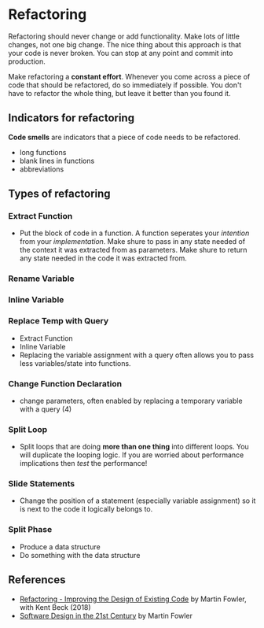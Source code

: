 # Refactoring

Refactoring should never change or add functionality. Make lots of little changes, not one big change.
The nice thing about this approach is that your code is never broken. You can stop at any point and commit into production.

Make refactoring a **constant effort**.
Whenever you come across a piece of code that should be refactored, do so immediately if possible.
You don't have to refactor the whole thing, but leave it better than you found it.

## Indicators for refactoring

**Code smells** are indicators that a piece of code needs to be refactored.

- long functions
- blank lines in functions
- abbreviations

## Types of refactoring

### Extract Function

- Put the block of code in a function. A function seperates your _intention_ from your _implementation_.
  Make shure to pass in any state needed of the context it was extracted from as parameters.
  Make shure to return any state needed in the code it was extracted from.

### Rename Variable

### Inline Variable

### Replace Temp with Query

- Extract Function
- Inline Variable
- Replacing the variable assignment with a query often allows you to pass less variables/state into functions.

### Change Function Declaration

- change parameters, often enabled by replacing a temporary variable with a query (4)

### Split Loop

- Split loops that are doing **more than one thing** into different loops. You will duplicate the looping logic. If you are worried about performance implications then _test_ the performance!

### Slide Statements

- Change the position of a statement (especially variable assignment) so it is next to the code it logically belongs to.

### Split Phase

- Produce a data structure
- Do something with the data structure

## References

- [Refactoring - Improving the Design of Existing Code](https://martinfowler.com/books/refactoring.html) by Martin Fowler, with Kent Beck (2018)
- [Software Design in the 21st Century](https://www.youtube.com/watch?v=6wDoopbtEqk) by Martin Fowler
